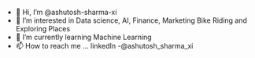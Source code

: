 - 👋 Hi, I’m @ashutosh-sharma-xi
- 👀 I’m interested in Data science, AI, Finance, Marketing Bike Riding and Exploring Places
- 🌱 I’m currently learning Machine Learning
- 📫 How to reach me ... linkedIn -@ashutosh_sharma_xi

<!---
ashutosh-sharma-xi/ashutosh-sharma-xi is a ✨ special ✨ repository because its `README.md` (this file) appears on your GitHub profile.
You can click the Preview link to take a look at your changes.
--->
